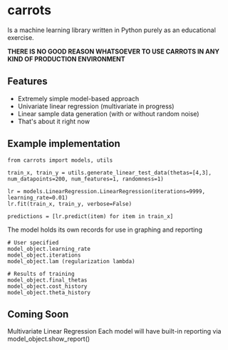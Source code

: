 # carrots

Is a machine learning library written in Python purely as an educational exercise.  

**THERE IS NO GOOD REASON WHATSOEVER TO USE CARROTS IN ANY KIND OF PRODUCTION ENVIRONMENT**

## Features
* Extremely simple model-based approach
* Univariate linear regression (multivariate in progress)
* Linear sample data generation (with or without random noise)
* That's about it right now

## Example implementation
```
from carrots import models, utils

train_x, train_y = utils.generate_linear_test_data(thetas=[4,3], num_datapoints=200, num_features=1, randomness=1)

lr = models.LinearRegression.LinearRegression(iterations=9999, learning_rate=0.01)
lr.fit(train_x, train_y, verbose=False)

predictions = [lr.predict(item) for item in train_x]
```

The model holds its own records for use in graphing and reporting
```
# User specified
model_object.learning_rate
model_object.iterations
model_object.lam (regularization lambda)

# Results of training
model_object.final_thetas
model_object.cost_history
model_object.theta_history
```
## Coming Soon
Multivariate Linear Regression
Each model will have built-in reporting via model_object.show_report()